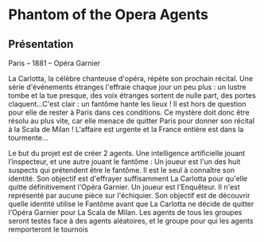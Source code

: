 # Phantom of the Opera Agents

## Présentation

Paris – 1881 – Opéra Garnier

La Carlotta, la célèbre chanteuse d'opéra, répète son prochain récital. Une série d'événements étranges l'effraie chaque jour un peu plus : un lustre tombe et la tue presque, des voix étranges sortent de nulle part, des portes claquent...C'est clair : un fantôme hante les lieux ! Il est hors de question pour elle de rester à Paris dans ces conditions. Ce mystère doit donc être résolu au plus vite, car elle menace de quitter Paris pour donner son récital à la Scala de Milan ! L'affaire est urgente et la France entière est dans la tourmente...

Le but du projet est de créer 2 agents. Une intelligence artificielle jouant l’inspecteur, et une autre jouant le fantôme :
Un joueur est l'un des huit suspects qui prétendent être le fantôme. Il est le seul à connaître son identité. Son objectif est d'effrayer suffisamment La Carlotta pour qu'elle quitte définitivement l'Opéra Garnier.
Un joueur est l'Enquêteur. Il n'est représenté par aucune pièce sur l'échiquier. Son objectif est de découvrir quelle identité utilise le Fantôme avant que La Carlotta ne décide de quitter l'Opéra Garnier pour La Scala de Milan.
Les agents de tous les groupes seront testés face à des agents aléatoires, et le groupe pour qui les agents remporteront le tournois 